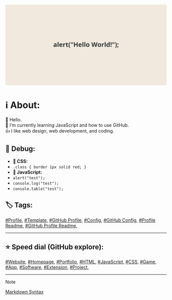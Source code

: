 <!-- About v.1.2.2 -->

![profile banner](github-profile-banner-page.png)

# ℹ️ About:  

👋 Hello.  
🌱 I’m currently learning JavaScript and how to use GitHub.  
👍 I like web design, web development, and coding.

## 🐞 Debug:
- **🎨 CSS:**
- `.class { border 1px solid red; }`
- **📜 JavaScript:**
- `alert("test");`
- `console.log("test");`
- `console.table("test");`
  
## 🏷️ Tags:
[#Profile](https://github.com/topics/profile?s=updated),
[#Template](https://github.com/topics/template?s=updated),
[#GitHub Profile](https://github.com/topics/github-profile?s=updated),
[#Config](https://github.com/topics/config?s=updated),
[#GitHub Config](https://github.com/topics/github-config?s=updated),
[#Profile Readme](https://github.com/topics/profile-readme?s=updated),
[#GitHub Profile Readme](https://github.com/topics/github-profile-readme?s=updated),
  
---

## ⭐ Speed dial (GitHub explore):
[#Website](https://github.com/topics/website?s=updated),
[#Homepage](https://github.com/topics/homepage?s=updated),
[#Portfolio](https://github.com/topics/portfolio?s=updated),
[#HTML](https://github.com/javascript/HTML?s=updated),
[#JavaScript](https://github.com/javascript/javascript?s=updated),
[#CSS](https://github.com/topics/css?s=updated),
[#Game](https://github.com/topics/game?s=updated),
[#App](https://github.com/topics/app?s=updated),
[#Software](https://github.com/topics/software?s=updated),
[#Extension](https://github.com/topics/extension?s=updated),
[#Project](https://github.com/topics/project?s=updated),

---
  
> [!NOTE]
> [Markdown Syntax](https://docs.github.com/github/writing-on-github/getting-started-with-writing-and-formatting-on-github/basic-writing-and-formatting-syntax) 
  



<!--
** is a ✨ _special_ ✨ repository because its `README.md` (this file) appears on your GitHub profile.

Here are some ideas to get you started:

- 🔭 I’m currently working on ...
- 🌱 I’m currently learning ...
- 👯 I’m looking to collaborate on ...
- 🤔 I’m looking for help with ...
- 💬 Ask me about ...
- 📫 How to reach me: ...
- 😄 Pronouns: ...
- ⚡ Fun fact: ...
-->


